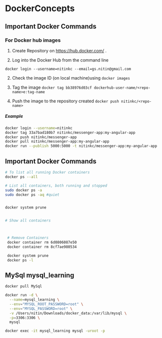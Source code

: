 # DockerConcepts

## Important Docker Commands


### For Docker hub images

1. Create Repository on https://hub.docker.com/ . <repo-name>

2. Log into the Docker Hub from the command line

`docker login --username=nitinkc --email=gs.nitin@gmail.com`

2. Check the image ID (on local machine)using `docker images`

3. Tag the image `docker tag bb38976d03cf dockerhub-user-name/<repo-name>e:tag-name`

4. Push the image to the repository  created `docker push nitinkc/<repo-name>`

##### Example

```sh
docker login --username=nitinkc
docker tag 33a7bad180b7 nitinkc/messenger-app:my-angular-app
docker push nitinkc/messenger-app
docker pull nitinkc/messenger-app:my-angular-app
docker run --publish 5000:5000 -t nitinkc/messenger-app:my-angular-app

```

## Important Docker Commands

```sh
# To list all running Docker containers
docker ps --all

# List all containers, both running and stopped
sudo docker ps -a
sudo docker ps -aq #quiet


docker system prune


# Show all containers



 # Remove Containers
 docker container rm 6d0806087e50
 docker container rm 8cf7ae980534

 docker system prune
 docker ps -l
```


## MySql mysql_learning

```sh
docker pull MySql

docker run -d \
  --name=mysql_learning \
  --env="MYSQL_ROOT_PASSWORD=root" \
  --env="MYSQL_PASSWORD=root" \
  -v /Users/nitin/Downloads/docker_data:/var/lib/mysql \
  -p=3306:3306 \
  mysql

docker exec -it mysql_learning mysql -uroot -p
```
